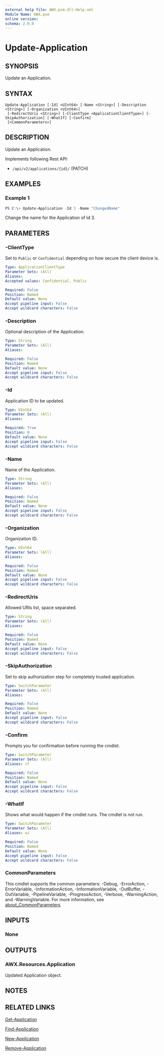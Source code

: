 ```yaml
---
external help file: AWX.psm.dll-Help.xml
Module Name: AWX.psm
online version:
schema: 2.0.0
---
```


# Update-Application

## SYNOPSIS
Update an Application.

## SYNTAX

```
Update-Application [-Id] <UInt64> [-Name <String>] [-Description <String>] [-Organization <UInt64>]
 [-RedirectUris <String>] [-ClientType <ApplicationClientType>] [-SkipAuthorization] [-WhatIf] [-Confirm]
 [<CommonParameters>]
```

## DESCRIPTION
Update an Application. 

Implements following Rest API:  
- `/api/v2/applications/{id}/` (PATCH)

## EXAMPLES

### Example 1
```powershell
PS C:\> Update-Application -Id 3 -Name "ChangedName"
```

Change the name for the Application of Id 3.

## PARAMETERS

### -ClientType
Set to `Public` or `Confidential` depending on how secure the client device is.

```yaml
Type: ApplicationClientType
Parameter Sets: (All)
Aliases:
Accepted values: Confidential, Public

Required: False
Position: Named
Default value: None
Accept pipeline input: False
Accept wildcard characters: False
```

### -Description
Optional description of the Application.

```yaml
Type: String
Parameter Sets: (All)
Aliases:

Required: False
Position: Named
Default value: None
Accept pipeline input: False
Accept wildcard characters: False
```

### -Id
Application ID to be updated.

```yaml
Type: UInt64
Parameter Sets: (All)
Aliases:

Required: True
Position: 0
Default value: None
Accept pipeline input: False
Accept wildcard characters: False
```

### -Name
Name of the Application.

```yaml
Type: String
Parameter Sets: (All)
Aliases:

Required: False
Position: Named
Default value: None
Accept pipeline input: False
Accept wildcard characters: False
```

### -Organization
Organization ID.

```yaml
Type: UInt64
Parameter Sets: (All)
Aliases:

Required: False
Position: Named
Default value: None
Accept pipeline input: False
Accept wildcard characters: False
```

### -RedirectUris
Allowed URIs list, space separated.

```yaml
Type: String
Parameter Sets: (All)
Aliases:

Required: False
Position: Named
Default value: None
Accept pipeline input: False
Accept wildcard characters: False
```

### -SkipAuthorization
Set to skip authorization step for completely trusted application.

```yaml
Type: SwitchParameter
Parameter Sets: (All)
Aliases:

Required: False
Position: Named
Default value: None
Accept pipeline input: False
Accept wildcard characters: False
```

### -Confirm
Prompts you for confirmation before running the cmdlet.

```yaml
Type: SwitchParameter
Parameter Sets: (All)
Aliases: cf

Required: False
Position: Named
Default value: None
Accept pipeline input: False
Accept wildcard characters: False
```

### -WhatIf
Shows what would happen if the cmdlet runs.
The cmdlet is not run.

```yaml
Type: SwitchParameter
Parameter Sets: (All)
Aliases: wi

Required: False
Position: Named
Default value: None
Accept pipeline input: False
Accept wildcard characters: False
```

### CommonParameters
This cmdlet supports the common parameters: -Debug, -ErrorAction, -ErrorVariable, -InformationAction, -InformationVariable, -OutBuffer, -OutVariable, -PipelineVariable, -ProgressAction, -Verbose, -WarningAction, and -WarningVariable. For more information, see [about_CommonParameters](http://go.microsoft.com/fwlink/?LinkID=113216).

## INPUTS

### None
## OUTPUTS

### AWX.Resources.Application
Updated Application object.

## NOTES

## RELATED LINKS

[Get-Application](Get-Application.md)

[Find-Application](Find-Application.md)

[New-Application](New-Application.md)

[Remove-Application](Remove-Application.md)
